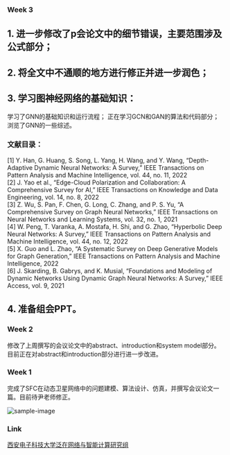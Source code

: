
### Week 3

## 1. 进一步修改了p会论文中的细节错误，主要范围涉及公式部分；
## 2. 将全文中不通顺的地方进行修正并进一步润色；
## 3. 学习图神经网络的基础知识：
  学习了GNN的基础知识和运行流程；
  正在学习GCN和GAN的算法和代码部分；
  浏览了GNN的一些综述。
  
### 文献目录：

[1] Y. Han, G. Huang, S. Song, L. Yang, H. Wang, and Y. Wang, “Depth-Adaptive Dynamic Neural Networks: A Survey,” IEEE Transactions on Pattern Analysis and Machine Intelligence, vol. 44, no. 11, 2022  
[2] J. Yao et al., “Edge-Cloud Polarization and Collaboration: A Comprehensive Survey for AI,” IEEE Transactions on Knowledge and Data Engineering, vol. 14, no. 8, 2022  
[3] Z. Wu, S. Pan, F. Chen, G. Long, C. Zhang, and P. S. Yu, “A Comprehensive Survey on Graph Neural Networks,” IEEE Transactions on Neural Networks and Learning Systems, vol. 32, no. 1, 2021  
[4] W. Peng, T. Varanka, A. Mostafa, H. Shi, and G. Zhao, “Hyperbolic Deep Neural Networks: A Survey,” IEEE Transactions on Pattern Analysis and Machine Intelligence, vol. 44, no. 12, 2022  
[5] X. Guo and L. Zhao, “A Systematic Survey on Deep Generative Models for Graph Generation,” IEEE Transactions on Pattern Analysis and Machine Intelligence, 2022  
[6] J. Skarding, B. Gabrys, and K. Musial, “Foundations and Modeling of Dynamic Networks Using Dynamic Graph Neural Networks: A Survey,” IEEE Access, vol. 9, 2021 

## 4. 准备组会PPT。



### Week 2

修改了上周撰写的会议论文中的abstract、introduction和system model部分。目前正在对abstract和introduction部分进行进一步改进。

### Week 1

完成了SFC在动态卫星网络中的问题建模、算法设计、仿真，并撰写会议论文一篇。目前待尹老师修正。


![sample-image](./assets/IMG_7998.png)

### Link

[西安电子科技大学泛在网络与智能计算研究组](https://unic.xidian.edu.cn/)














































